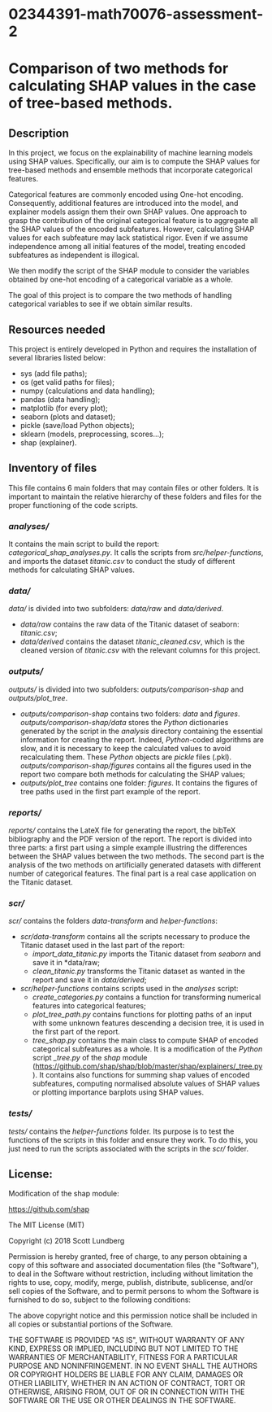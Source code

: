 # 02344391-math70076-assessment-2
# Comparison of two methods for calculating SHAP values in the case of tree-based methods.
## Description

In this project, we focus on the explainability of machine learning models using SHAP values. Specifically, our aim is to compute the SHAP values for tree-based methods and ensemble methods that incorporate categorical features. 

Categorical features are commonly encoded using One-hot encoding. Consequently, additional features are introduced into the model, and explainer models assign them their own SHAP values. One approach to grasp the contribution of the original categorical feature is to aggregate all the SHAP values of the encoded subfeatures. However, calculating SHAP values for each subfeature may lack statistical rigor. Even if we assume independence among all initial features of the model, treating encoded subfeatures as independent is illogical.

We then modify the script of the SHAP module to consider the variables obtained by one-hot encoding of a categorical variable as a whole.

The goal of this project is to compare the two methods of handling categorical variables to see if we obtain similar results.

## Resources needed

This project is entirely developed in Python and requires the installation of several libraries listed below:
- sys (add file paths);
- os (get valid paths for files);
- numpy (calculations and data handling);
- pandas (data handling);
- matplotlib (for every plot);
- seaborn (plots and dataset);
- pickle (save/load Python objects);
- sklearn (models, preprocessing, scores...);
- shap (explainer).


## Inventory of files

This file contains 6 main folders that may contain files or other folders. 
It is important to maintain the relative hierarchy of these folders and files for the proper functioning of the code scripts.

### *analyses/*

It contains the main script to build the report: *categorical_shap_analyses.py*. It calls the scripts from *src/helper-functions*, and imports the dataset *titanic.csv* to conduct the study of different methods for calculating SHAP values.

### *data/*

*data/* is divided into two subfolders: *data/raw* and *data/derived*.
- *data/raw* contains the raw data of the Titanic dataset of seaborn: *titanic.csv*;
- *data/derived* contains the dataset *titanic_cleaned.csv*, which is the cleaned version of *titanic.csv* with the relevant columns for this project.

### *outputs/*
*outputs/* is divided into two subfolders: *outputs/comparison-shap* and *outputs/plot_tree*.
- *outputs/comparison-shap* contains two folders: *data* and *figures*. *outputs/comparison-shap/data* stores the *Python* dictionaries generated by the script in the *analysis* directory containing the essential information for creating the report. Indeed, *Python*-coded algorithms are slow, and it is necessary to keep the calculated values to avoid recalculating them. These *Python* objects are *pickle* files (.pkl). *outputs/comparison-shap/figures* contains all the figures used in the report two compare both methods  for calculating the SHAP values;
- *outputs/plot_tree* contains one folder: *figures*. It contains the figures of tree paths used in the first part example of the report.

### *reports/*

*reports/* contains the LateX file for generating the report, the bibTeX bibliography and the PDF version of the report. The report is divided into three parts: a first part using a simple example illustring the differences between the SHAP values between the two methods. The second part is the analysis of the two methods on artificially generated datasets with different number of categorical features. The final part is a real case application on the Titanic dataset.

### *scr/*

*scr/* contains the folders *data-transform* and *helper-functions*:
- *scr/data-transform* contains all the scripts necessary to produce the Titanic dataset used in the last part of the report:
  - *import_data_titanic.py* imports the Titanic dataset from *seaborn* and save it in *data/raw;
  - *clean_titanic.py* transforms the Titanic dataset as wanted in the report and save it in *data/derived*;
- *scr/helper-functions* contains scripts used in the *analyses* script:
  - *create_categories.py* contains a function for transforming numerical features into categorical features;
  - *plot_tree_path.py* contains functions for plotting paths of an input with some unknown features descending a decision tree, it is used in the first part of the report.
  - *tree_shap.py* contains the main class to compute SHAP of encoded categorical subfeatures as a whole. It is a modification of the *Python* script *_tree.py* of the *shap* module (https://github.com/shap/shap/blob/master/shap/explainers/_tree.py). It contains also functions for summing shap values of encoded subfeatures, computing normalised absolute values of SHAP values or plotting importance barplots using SHAP values.

### *tests/*

*tests/* contains the *helper-functions* folder. Its purpose is to test the functions of the scripts in this folder and ensure they work. To do this, you just need to run the scripts associated with the scripts in the *scr/* folder.


## License:

Modification of the shap module:

https://github.com/shap

The MIT License (MIT)

Copyright (c) 2018 Scott Lundberg

Permission is hereby granted, free of charge, to any person obtaining a copy
of this software and associated documentation files (the "Software"), to deal
in the Software without restriction, including without limitation the rights
to use, copy, modify, merge, publish, distribute, sublicense, and/or sell
copies of the Software, and to permit persons to whom the Software is
furnished to do so, subject to the following conditions:

The above copyright notice and this permission notice shall be included in all
copies or substantial portions of the Software.

THE SOFTWARE IS PROVIDED "AS IS", WITHOUT WARRANTY OF ANY KIND, EXPRESS OR
IMPLIED, INCLUDING BUT NOT LIMITED TO THE WARRANTIES OF MERCHANTABILITY,
FITNESS FOR A PARTICULAR PURPOSE AND NONINFRINGEMENT. IN NO EVENT SHALL THE
AUTHORS OR COPYRIGHT HOLDERS BE LIABLE FOR ANY CLAIM, DAMAGES OR OTHER
LIABILITY, WHETHER IN AN ACTION OF CONTRACT, TORT OR OTHERWISE, ARISING FROM,
OUT OF OR IN CONNECTION WITH THE SOFTWARE OR THE USE OR OTHER DEALINGS IN THE
SOFTWARE.